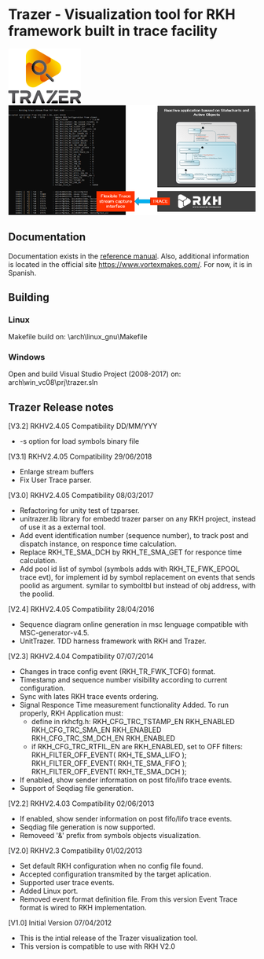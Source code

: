 # Trazer - Visualization tool for RKH framework built in trace facility

![Trazer](doc/images/trazer.png)
![Trazer diagram](doc/images/diagram.png)

## Documentation

Documentation exists in the [reference manual](https://vortexmakes.com/rkh/trazer.html).
Also, additional information is located in the  official site 
https://www.vortexmakes.com/. For now, it is in Spanish.

## Building

### Linux
Makefile build on: \arch\linux_gnu\Makefile

### Windows
Open and build Visual Studio Project (2008-2017) on: arch\win_vc08\prj\trazer.sln

## Trazer Release notes

[V3.2] RKHV2.4.05 Compatibility DD/MM/YYY
- -s option for load symbols binary file

[V3.1] RKHV2.4.05 Compatibility 29/06/2018
- Enlarge stream buffers
- Fix User Trace parser.

[V3.0] RKHV2.4.05 Compatibility 08/03/2017
- Refactoring for unity test of tzparser.
- unitrazer.lib library for embedd trazer parser on any RKH project,
  instead of use it as a external tool.
- Add event identification number (sequence number),
  to track post and dispatch instance, on responce time calculation.
- Replace RKH_TE_SMA_DCH by RKH_TE_SMA_GET for responce time calculation.
- Add pool id list of symbol (symbols adds with RKH_TE_FWK_EPOOL trace evt),
 for implement id by symbol replacement on events that sends poolid as argument.
 symilar to symboltbl but instead of obj address, with the poolid.

[V2.4] RKHV2.4.05 Compatibility 28/04/2016
- Sequence diagram online generation in msc lenguage
  compatible with MSC-generator-v4.5.
- UnitTrazer. TDD harness framework with RKH and Trazer.

[V2.3] RKHV2.4.04 Compatibility 07/07/2014
- Changes in trace config event (RKH_TR_FWK_TCFG) format.
- Timestamp and sequence number visibility according
  to current configuration.
- Sync with lates RKH trace events ordering.
- Signal Responce Time measurement functionality Added.
  To run properly, RKH Application must:
  - define in rkhcfg.h:
                        RKH_CFG_TRC_TSTAMP_EN    RKH_ENABLED
                        RKH_CFG_TRC_SMA_EN        RKH_ENABLED
                        RKH_CFG_TRC_SM_DCH_EN   RKH_ENABLED
  - if RKH_CFG_TRC_RTFIL_EN are RKH_ENABLED, set to OFF filters:
                        RKH_FILTER_OFF_EVENT( RKH_TE_SMA_LIFO );
                        RKH_FILTER_OFF_EVENT( RKH_TE_SMA_FIFO );
                        RKH_FILTER_OFF_EVENT( RKH_TE_SMA_DCH );
- If enabled, show sender information on post fifo/lifo trace events.
- Support of Seqdiag file generation.

[V2.2] RKHV2.4.03 Compatibility 02/06/2013
- If enabled, show sender information on post fifo/lifo trace events.
- Seqdiag file generation is now supported.
- Removeed '&' prefix from symbols objects visualization.

[V2.0] RKHV2.3 Compatibility 01/02/2013
- Set default RKH configuration when no config file found.
- Accepted configuration transmited by the target aplication.
- Supported user trace events.
- Added Linux port.
- Removed event format definition file. From this version Event Trace
  format is wired to RKH implementation.

[V1.0] Initial Version 07/04/2012
- This is the intial release of the Trazer visualization tool.
- This version is compatible to use with RKH V2.0
